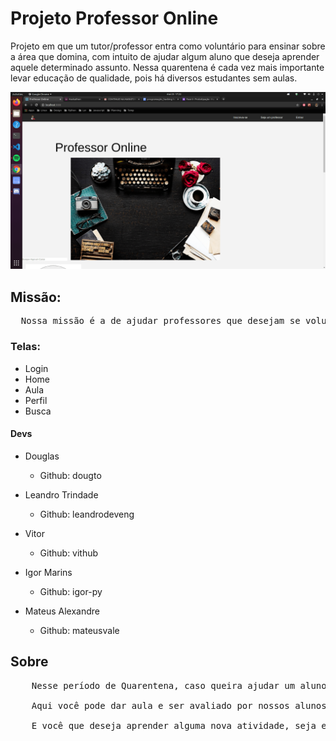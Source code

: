 <h1>Projeto Professor Online</h1>

Projeto em que um tutor/professor entra como voluntário 
para ensinar sobre a área que domina, com intuito de ajudar 
algum aluno que deseja aprender aquele determinado assunto. 
Nessa quarentena é cada vez mais importante levar 
educação de qualidade, pois há diversos estudantes sem aulas.

<img src="./app/public/professorOnline-min.png"/>

<h2>Missão:</h2>

<pre>
  Nossa missão é a de ajudar professores que desejam se voluntariar e dar aulas para ajudar alunos que estão há procura daquele determinado assunto. 
</pre>

<h3>Telas:</h3>

* Login
* Home
* Aula
* Perfil
* Busca

<h4>Devs</h4>

- Douglas 
  - Github: dougto
  
- Leandro Trindade 
  - Github: leandrodeveng

- Vitor 
  - Github: vithub

- Igor Marins 
  - Github: igor-py

- Mateus Alexandre 
  - Github: mateusvale

<h2>Sobre</h2>

<pre>
    Nesse período de Quarentena, caso queira ajudar um aluno a aprender um determinado assunto que você domina, não hesite em se cadastrar em nossa plataforma.

    Aqui você pode dar aula e ser avaliado por nossos alunos, num sistema de metrificação elaborado para que aulas que se destacam sejam mais visíveis pelos usuários da nossa plataforma

    E você que deseja aprender alguma nova atividade, seja ela, <em>dança, desenvolvimento web, etc.</em> Se cadastre e tenha acesso à aulas dos nossos professores voluntários.
</pre>